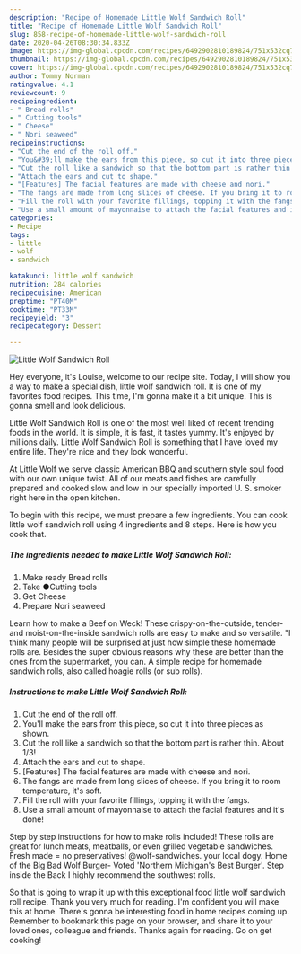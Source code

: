 ```yaml
---
description: "Recipe of Homemade Little Wolf Sandwich Roll"
title: "Recipe of Homemade Little Wolf Sandwich Roll"
slug: 858-recipe-of-homemade-little-wolf-sandwich-roll
date: 2020-04-26T08:30:34.833Z
image: https://img-global.cpcdn.com/recipes/6492902810189824/751x532cq70/little-wolf-sandwich-roll-recipe-main-photo.jpg
thumbnail: https://img-global.cpcdn.com/recipes/6492902810189824/751x532cq70/little-wolf-sandwich-roll-recipe-main-photo.jpg
cover: https://img-global.cpcdn.com/recipes/6492902810189824/751x532cq70/little-wolf-sandwich-roll-recipe-main-photo.jpg
author: Tommy Norman
ratingvalue: 4.1
reviewcount: 9
recipeingredient:
- " Bread rolls"
- " Cutting tools"
- " Cheese"
- " Nori seaweed"
recipeinstructions:
- "Cut the end of the roll off."
- "You&#39;ll make the ears from this piece, so cut it into three pieces as shown."
- "Cut the roll like a sandwich so that the bottom part is rather thin. About 1/3!"
- "Attach the ears and cut to shape."
- "[Features] The facial features are made with cheese and nori."
- "The fangs are made from long slices of cheese. If you bring it to room temperature, it&#39;s soft."
- "Fill the roll with your favorite fillings, topping it with the fangs."
- "Use a small amount of mayonnaise to attach the facial features and it&#39;s done!"
categories:
- Recipe
tags:
- little
- wolf
- sandwich

katakunci: little wolf sandwich 
nutrition: 284 calories
recipecuisine: American
preptime: "PT40M"
cooktime: "PT33M"
recipeyield: "3"
recipecategory: Dessert

---
```



![Little Wolf Sandwich Roll](https://img-global.cpcdn.com/recipes/6492902810189824/751x532cq70/little-wolf-sandwich-roll-recipe-main-photo.jpg)

Hey everyone, it's Louise, welcome to our recipe site. Today, I will show you a way to make a special dish, little wolf sandwich roll. It is one of my favorites food recipes. This time, I'm gonna make it a bit unique. This is gonna smell and look delicious.

Little Wolf Sandwich Roll is one of the most well liked of recent trending foods in the world. It is simple, it is fast, it tastes yummy. It's enjoyed by millions daily. Little Wolf Sandwich Roll is something that I have loved my entire life. They're nice and they look wonderful.

At Little Wolf we serve classic American BBQ and southern style soul food with our own unique twist. All of our meats and fishes are carefully prepared and cooked slow and low in our specially imported U. S. smoker right here in the open kitchen.


To begin with this recipe, we must prepare a few ingredients. You can cook little wolf sandwich roll using 4 ingredients and 8 steps. Here is how you cook that.

<!--inarticleads1-->

##### The ingredients needed to make Little Wolf Sandwich Roll:

1. Make ready  Bread rolls
1. Take  ●Cutting tools
1. Get  Cheese
1. Prepare  Nori seaweed


Learn how to make a Beef on Weck! These crispy-on-the-outside, tender- and moist-on-the-inside sandwich rolls are easy to make and so versatile. &#34;I think many people will be surprised at just how simple these homemade rolls are. Besides the super obvious reasons why these are better than the ones from the supermarket, you can. A simple recipe for homemade sandwich rolls, also called hoagie rolls (or sub rolls). 

<!--inarticleads2-->

##### Instructions to make Little Wolf Sandwich Roll:

1. Cut the end of the roll off.
1. You&#39;ll make the ears from this piece, so cut it into three pieces as shown.
1. Cut the roll like a sandwich so that the bottom part is rather thin. About 1/3!
1. Attach the ears and cut to shape.
1. [Features] The facial features are made with cheese and nori.
1. The fangs are made from long slices of cheese. If you bring it to room temperature, it&#39;s soft.
1. Fill the roll with your favorite fillings, topping it with the fangs.
1. Use a small amount of mayonnaise to attach the facial features and it&#39;s done!


Step by step instructions for how to make rolls included! These rolls are great for lunch meats, meatballs, or even grilled vegetable sandwiches. Fresh made = no preservatives! @wolf-sandwiches. your local dogy. Home of the Big Bad Wolf Burger- Voted &#39;Northern Michigan&#39;s Best Burger&#39;. Step inside the Back I highly recommend the southwest rolls. 

So that is going to wrap it up with this exceptional food little wolf sandwich roll recipe. Thank you very much for reading. I'm confident you will make this at home. There's gonna be interesting food in home recipes coming up. Remember to bookmark this page on your browser, and share it to your loved ones, colleague and friends. Thanks again for reading. Go on get cooking!
